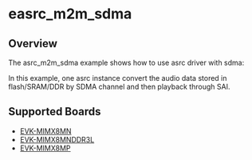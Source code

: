 # easrc_m2m_sdma

## Overview

The asrc_m2m_sdma example shows how to use asrc driver with sdma:

In this example, one asrc instance convert the audio data stored in flash/SRAM/DDR by SDMA channel and then playback through SAI.

## Supported Boards
- [EVK-MIMX8MN](../../../_boards/evkmimx8mn/driver_examples/asrc/asrc_m2m_sdma/example_board_readme.md)
- [EVK-MIMX8MNDDR3L](../../../_boards/evkmimx8mnddr3l/driver_examples/asrc/asrc_m2m_sdma/example_board_readme.md)
- [EVK-MIMX8MP](../../../_boards/evkmimx8mp/driver_examples/asrc/asrc_m2m_sdma/example_board_readme.md)
